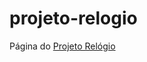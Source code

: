 # projeto-relogio

<p>Página do <a href="https://derekesper.github.io/projeto-relogio/">Projeto Relógio</a></p>
 
